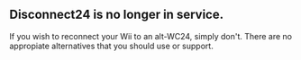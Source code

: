 ## Disconnect24 is no longer in service.
If you wish to reconnect your Wii to an alt-WC24, simply don't. There are no appropiate alternatives that you should use or support.
